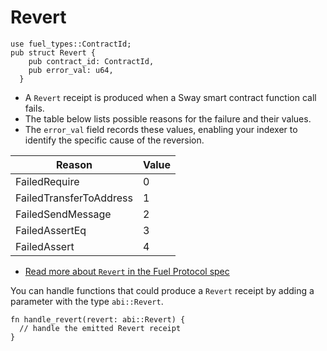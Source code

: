 # Revert

```rust, ignore
use fuel_types::ContractId;
pub struct Revert {
    pub contract_id: ContractId,
    pub error_val: u64,
  }
```

- A `Revert` receipt is produced when a Sway smart contract function call fails. 
- The table below lists possible reasons for the failure and their values. 
- The `error_val` field records these values, enabling your indexer to identify the specific cause of the reversion.

| Reason                | Value |
|-----------------------|-------|
| FailedRequire         | 0     |
| FailedTransferToAddress | 1     |
| FailedSendMessage     | 2     |
| FailedAssertEq        | 3     |
| FailedAssert          | 4     |

- [Read more about `Revert` in the Fuel Protocol spec](https://github.com/FuelLabs/fuel-specs/blob/master/src/protocol/abi/receipts.md#revert-receipt)

You can handle functions that could produce a `Revert` receipt by adding a parameter with the type `abi::Revert`.

```rust, ignore
fn handle_revert(revert: abi::Revert) {
  // handle the emitted Revert receipt
}
```

